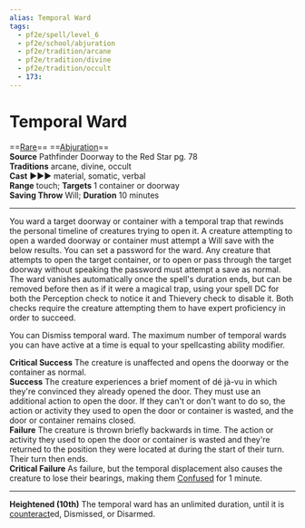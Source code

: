 ```yaml
---
alias: Temporal Ward
tags:
  - pf2e/spell/level_6
  - pf2e/school/abjuration
  - pf2e/tradition/arcane
  - pf2e/tradition/divine
  - pf2e/tradition/occult
  - 173:
---
```


# Temporal Ward

==[Rare](Rare.md)== ==[Abjuration](Abjuration.md)==  
__Source__ Pathfinder Doorway to the Red Star pg. 78  
**Traditions** arcane, divine, occult  
**Cast** ►►► material, somatic, verbal  
**Range** touch; **Targets** 1 container or doorway  
**Saving Throw** Will; **Duration** 10 minutes

---

You ward a target doorway or container with a temporal trap that rewinds the personal timeline of creatures trying to open it. A creature attempting to open a warded doorway or container must attempt a Will save with the below results. You can set a password for the ward. Any creature that attempts to open the target container, or to open or pass through the target doorway without speaking the password must attempt a save as normal. The ward vanishes automatically once the spell's duration ends, but can be removed before then as if it were a magical trap, using your spell DC for both the Perception check to notice it and Thievery check to disable it. Both checks require the creature attempting them to have expert proficiency in order to succeed.

You can Dismiss temporal ward. The maximum number of temporal wards you can have active at a time is equal to your spellcasting ability modifier.

**Critical Success** The creature is unaffected and opens the doorway or the container as normal.  
**Success** The creature experiences a brief moment of dé jà-vu in which they're convinced they already opened the door. They must use an additional action to open the door. If they can't or don't want to do so, the action or activity they used to open the door or container is wasted, and the door or container remains closed.  
**Failure** The creature is thrown briefly backwards in time. The action or activity they used to open the door or container is wasted and they're returned to the position they were located at during the start of their turn. Their turn then ends.  
**Critical Failure** As failure, but the temporal displacement also causes the creature to lose their bearings, making them [Confused](Confused.md) for 1 minute.

<hr>

**Heightened (10th)** The temporal ward has an unlimited duration, until it is [counteract](Counteracting.md)ed, Dismissed, or Disarmed.
